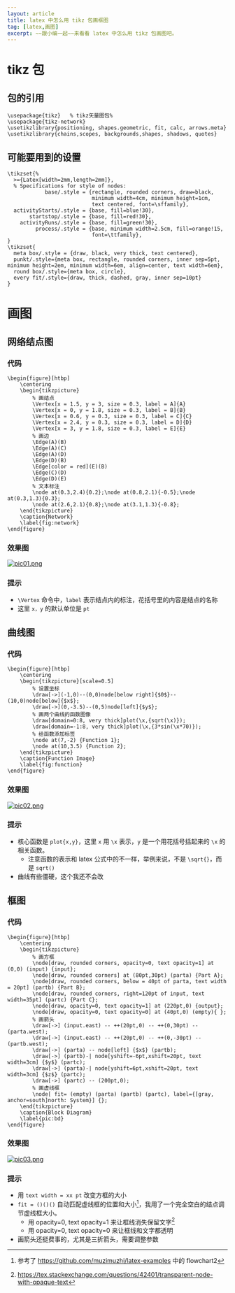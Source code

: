 ```yaml
---
layout: article
title: latex 中怎么用 tikz 包画框图
tag: [latex,画图]
excerpt: ~~跟小编一起~~来看看 latex 中怎么用 tikz 包画图吧。
---
```


# tikz 包
## 包的引用
```{=latex}
\usepackage{tikz}   % tikz矢量图包%
\usepackage{tikz-network}
\usetikzlibrary{positioning, shapes.geometric, fit, calc, arrows.meta}
\usetikzlibrary{chains,scopes, backgrounds,shapes, shadows, quotes}
```
## 可能要用到的设置
```{=latex}
\tikzset{%
  >={Latex[width=2mm,length=2mm]},
  % Specifications for style of nodes:
            base/.style = {rectangle, rounded corners, draw=black,
                           minimum width=4cm, minimum height=1cm,
                           text centered, font=\sffamily},
  activityStarts/.style = {base, fill=blue!30},
       startstop/.style = {base, fill=red!30},
    activityRuns/.style = {base, fill=green!30},
         process/.style = {base, minimum width=2.5cm, fill=orange!15,
                           font=\ttfamily},
}
\tikzset{
  meta box/.style = {draw, black, very thick, text centered},
  punkt/.style={meta box, rectangle, rounded corners, inner sep=5pt, minimum height=2em, minimum width=6em, align=center, text width=6em},
  round box/.style={meta box, circle},
  every fit/.style={draw, thick, dashed, gray, inner sep=10pt}
}
```

# 画图
## 网络结点图
### 代码
```{=latex}
\begin{figure}[htbp]
    \centering
    \begin{tikzpicture}
        % 画结点
        \Vertex[x = 1.5, y = 3, size = 0.3, label = A]{A}
        \Vertex[x = 0, y = 1.8, size = 0.3, label = B]{B}
        \Vertex[x = 0.6, y = 0.3, size = 0.3, label = C]{C}
        \Vertex[x = 2.4, y = 0.3, size = 0.3, label = D]{D}
        \Vertex[x = 3, y = 1.8, size = 0.3, label = E]{E}
        % 画边
        \Edge(A)(B)
        \Edge(A)(C)
        \Edge(A)(D)
        \Edge(D)(B)
        \Edge[color = red](E)(B)
        \Edge(C)(D)
        \Edge(D)(E)
        % 文本标注
        \node at(0.3,2.4){0.2};\node at(0.8,2.1){-0.5};\node at(0.3,1.3){0.3};
        \node at(2.6,2.1){0.8};\node at(3.1,1.3){-0.8};
    \end{tikzpicture}
    \caption{Network}
    \label{fig:network}
\end{figure}
```
### 效果图
[![pic01.png](https://i.postimg.cc/SsxWhyVS/pic01.png)](https://postimg.cc/CZ9ZCpWX)
### 提示
- `\Vertex` 命令中，`label` 表示结点内的标注，花括号里的内容是结点的名称
- 这里 `x，y` 的默认单位是 `pt`

## 曲线图
### 代码
```{=latex}
\begin{figure}[htbp]
    \centering
    \begin{tikzpicture}[scale=0.5]
        % 设置坐标
        \draw[->](-1,0)--(0,0)node[below right]{$0$}--(10,0)node[below]{$x$};
        \draw[->](0,-3.5)--(0,5)node[left]{$y$};
        % 画两个曲线的函数图像
        \draw[domain=0:8, very thick]plot(\x,{sqrt(\x)});
        \draw[domain=-1:8, very thick]plot(\x,{3*sin(\x*70)});
        % 给函数添加标签
        \node at(7,-2) {Function 1};
        \node at(10,3.5) {Function 2};
    \end{tikzpicture}
    \caption{Function Image}
    \label{fig:function}
\end{figure}
```
### 效果图
[![pic02.png](https://i.postimg.cc/9fcrsCYL/pic02.png)](https://postimg.cc/yDr1Zq5R)
### 提示
- 核心函数是 `plot{x,y}`，这里 `x` 用 `\x` 表示，`y` 是一个用花括号括起来的 `\x` 的相关函数。
    - 注意函数的表示和 latex 公式中的不一样，举例来说，不是 `\sqrt{}`，而是 `sqrt()`
- 曲线有些僵硬，这个我还不会改

## 框图
### 代码
```{=latex}
\begin{figure}[htbp]
    \centering
    \begin{tikzpicture}
        % 画方框
        \node[draw, rounded corners, opacity=0, text opacity=1] at (0,0) (input) {input};
        \node[draw, rounded corners] at (80pt,30pt) (parta) {Part A};
        \node[draw, rounded corners, below = 40pt of parta, text width = 20pt] (partb) {Part B};
        \node[draw, rounded corners, right=120pt of input, text width=35pt] (partc) {Part C};
        \node[draw, opacity=0, text opacity=1] at (220pt,0) {output};
        \node[draw, opacity=0, text opacity=0] at (40pt,0) (empty){ };
        % 画箭头
        \draw[->] (input.east) -- ++(20pt,0) -- ++(0,30pt) -- (parta.west);
        \draw[->] (input.east) -- ++(20pt,0) -- ++(0,-30pt) -- (partb.west);
        \draw[->] (parta) -- node[left] {$x$} (partb);
        \draw[->] (partb)-| node[yshift=-6pt,xshift=20pt, text width=3cm] {$y$} (partc);
        \draw[->] (parta)-| node[yshift=6pt,xshift=20pt, text width=3cm] {$z$} (partc);
        \draw[->] (partc) -- (200pt,0);
        % 画虚线框
        \node[ fit= (empty) (parta) (partb) (partc), label={[gray, anchor=south]north: System}] {};
    \end{tikzpicture}
    \caption{Block Diagram}
    \label{pic:bd}
\end{figure}
```
### 效果图
[![pic03.png](https://i.postimg.cc/Kj3ztzm8/pic03.png)](https://postimg.cc/q604TptP)
### 提示
- 用 `text width = xx pt` 改变方框的大小
- `fit = ()()()` 自动匹配虚线框的位置和大小[^2]，我用了一个完全空白的结点调节虚线框大小。
    - 用 opacity=0, text opacity=1 来让框线消失保留文字[^1]
    - 用 opacity=0, text opacity=0 来让框线和文字都透明
- 画箭头还挺费事的，尤其是三折箭头，需要调整参数


[^1]: https://tex.stackexchange.com/questions/42401/transparent-node-with-opaque-text
[^2]: 参考了 https://github.com/muzimuzhi/latex-examples 中的 flowchart2

